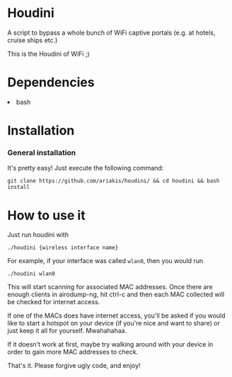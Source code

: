 # Houdini

A script to bypass a whole bunch of WiFi captive portals (e.g. at hotels, cruise ships etc.)

This is the Houdini of WiFi ;)

# Dependencies

<li>bash</li></ul>

# Installation

<h3>General installation</h3> 

It's pretty easy! Just execute the following command:

<pre><code>git clone https://github.com/ariakis/houdini/ && cd houdini && bash install</code></pre>

# How to use it

Just run houdini with

<pre><code>./houdini {wireless interface name}</code></pre>

For example, if your interface was called <code>wlan0</code>, then you would run

<pre><code>./houdini wlan0</code></pre>

This will start scanning for associated MAC addresses. Once there are enough clients in airodump-ng, hit ctrl-c and then each MAC collected will be checked for internet access.

If one of the MACs does have internet access, you'll be asked if you would like to start a hotspot on your device (if you're nice and want to share) or just keep it all for yourself. Mwahahahaa.

If it doesn't work at first, maybe try walking around with your device in order to gain more MAC addresses to check.

That's it. Please forgive ugly code, and enjoy!
